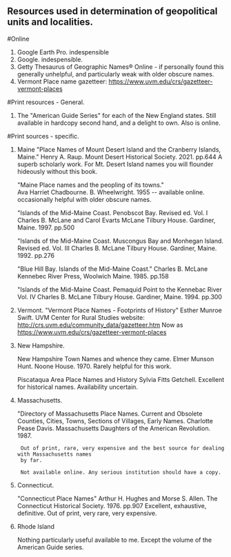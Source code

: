 ## Resources used in determination of geopolitical units and localities.

#Online
1. Google Earth Pro. indespensible
2. Google. indespensible.
3. Getty Thesaurus of Geographic Names® Online - if personally found this generally unhelpful, and particularly weak with older obscure names.
4. Vermont Place name gazetteer: https://www.uvm.edu/crs/gazetteer-vermont-places

#Print resources - General.
1. The "American Guide Series" for each of the New England states. Still available in hardcopy second hand, and a delight to own. Also is online.

#Print sources - specific.
1. Maine
	"Place Names of Mount Desert Island and the Cranberry Islands, Maine."
		Henry A. Raup. Mount Desert Historical Society. 2021. pp.644
		A superb scholarly work. For Mt. Desert Island names you will flounder hideously without this book.

	"Maine Place names and the peopling  of its towns."  
		Ava Harriet Chadbourne. B. Wheelwright. 1955 -- available online.
		occasionally helpful with older obscure names.

	"Islands of the Mid-Maine Coast. Penobscot Bay. Revised ed. Vol. I
		Charles B. McLane and Carol Evarts McLane
		Tilbury House. Gardiner, Maine. 1997. pp.500

	"Islands of the Mid-Maine Coast. Muscongus Bay and Monhegan Island. Revised ed. Vol. III
		Charles B. McLane
		Tilbury House. Gardiner, Maine. 1992. pp.276

	"Blue Hill Bay. Islands of the Mid-Maine Coast." 
		Charles B. McLane
		Kennebec River Press, Woolwich Maine. 1985. pp.158

	"Islands of the Mid-Maine Coast. Pemaquid Point to the Kennebac River Vol. IV
		Charles B. McLane
		Tilbury House. Gardiner, Maine. 1994. pp.300
	
2. Vermont.
	"Vermont Place Names - Footprints of History"
	Esther Munroe Swift.
	UVM Center for Rural Studies website: http://crs.uvm.edu/community_data/gazetteer.htm
	Now as https://www.uvm.edu/crs/gazetteer-vermont-places

3. New Hampshire.

	New Hampshire Town Names and whence they came.
	Elmer Munson Hunt. Noone House. 1970. 
	Rarely helpful for this work.

	Piscataqua Area Place Names and History
	Sylvia Fitts Getchell.
	Excellent for historical names.
	Availability uncertain.

4. Massachusetts.

	"Directory of Massachusetts Place Names.
		Current and Obsolete Counties, Cities, Towns, Sections of Villages, Early Names.
		Charlotte Pease Davis. Massachusetts Daughters of the American Revolution. 1987.

		Out of print, rare, very expensive and the best source for dealing with Massachusetts names
		by far.

		Not available online. Any serious institution should have a copy.

5. Connecticut.

	"Connecticut Place Names"
	Arthur H. Hughes and Morse S. Allen.
	The Connecticut Historical Society. 1976. pp.907
	Excellent, exhaustive, definitive.
	Out of print, very rare, very expensive.



6. Rhode Island

	Nothing particularly useful available to me. Except the volume of the American Guide series.

